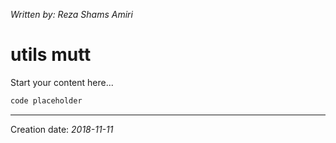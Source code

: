 _Written by: Reza Shams Amiri_
# utils mutt

Start your content here...

``` sh
code placeholder
```

* * *
Creation date: _2018-11-11_
